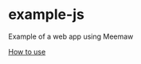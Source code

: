 # example-js
Example of a web app using Meemaw

[How to use](https://getmeemaw.com/docs/getting-started)